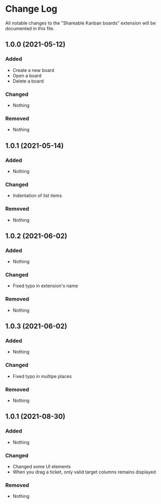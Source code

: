 # Change Log

All notable changes to the "Shareable Kanban boards" extension will be documented in this file.

## 1.0.0 (2021-05-12)

### Added

- Create a new board
- Open a board
- Delete a board

### Changed

- Nothing

### Removed

- Nothing

## 1.0.1 (2021-05-14)

### Added

- Nothing

### Changed

- Indentation of list items

### Removed

- Nothing

## 1.0.2 (2021-06-02)

### Added

- Nothing

### Changed

- Fixed typo in extension's name

### Removed

- Nothing

## 1.0.3 (2021-06-02)

### Added

- Nothing

### Changed

- Fixed typo in multipe places

### Removed

- Nothing

## 1.0.1 (2021-08-30)

### Added

- Nothing

### Changed

- Changed some UI elements
- When you drag a ticket, only valid target columns remains displayed

### Removed

- Nothing
